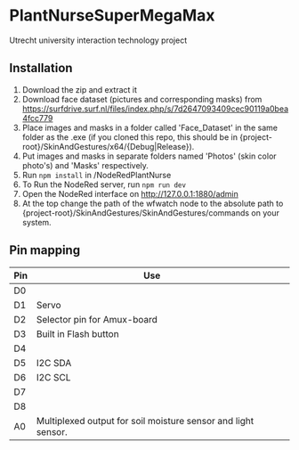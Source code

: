 # PlantNurseSuperMegaMax

Utrecht university interaction technology project

## Installation

1. Download the zip and extract it
2. Download face dataset (pictures and corresponding masks) from https://surfdrive.surf.nl/files/index.php/s/7d2647093409cec90119a0bea4fcc779
3. Place images and masks in a folder called 'Face_Dataset' in the same folder as the .exe (if you cloned this repo, this should be in {project-root}/SkinAndGestures/x64/{Debug|Release}).
4. Put images and masks in separate folders named 'Photos' (skin color photo's) and 'Masks' respectively.
5. Run `npm install` in /NodeRedPlantNurse
6. To Run the NodeRed server, run `npm run dev`
7. Open the NodeRed interface on http://127.0.0.1:1880/admin
8. At the top change the path of the wfwatch node to the absolute path to {project-root}/SkinAndGestures/SkinAndGestures/commands on your system.

## Pin mapping

| Pin  | Use                                                          |      |      |
| ---- | ------------------------------------------------------------ | ---- | ---- |
| D0   |                                                              |      |      |
| D1   | Servo                                                        |      |      |
| D2   | Selector pin for Amux-board                                  |      |      |
| D3   | Built in Flash button                                        |      |      |
| D4   |                                                              |      |      |
| D5   | I2C SDA                                                      |      |      |
| D6   | I2C SCL                                                      |      |      |
| D7   |                                                              |      |      |
| D8   |                                                              |      |      |
| A0   | Multiplexed output for soil moisture sensor and light sensor. |      |      |
